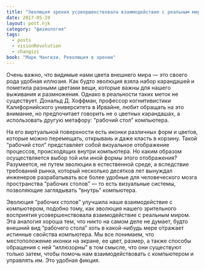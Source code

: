 ```yaml
---
title: "Эволюция зрения усовершенствовала взаимодействие с реальным миром"
date: 2017-05-19
layout: post.njk
category: "физиология"
tags:
  - posts
  - visionRevolution
  - changizi
book: "Марк Чангизи. Революция в зрении"
---
```


Очень важно, что видимые нами цвета внешнего мира — это своего рода удобная иллюзия. Как будто эволюция взяла набор карандашей и пометила разными цветами вещи, которые важны дпя нашего выживания и размножения. Однако в реальности таких меток не существует. Дональд Д. Хоффман, профессор когнитивистики Калифорнийского университета в Ирвайне, любит обращать на это внимание, но предпочитает говорить не о цветных карандашах, а использовать другую метафору: “рабочий стол” компьютера.

На его виртуальной поверхности есть иконки различных форм и цветов, которые можно перемещать, открываиь и даже класть в корзину. Такой “рабочий стол” представляет собой визуальное отображение процессов, происходящих внутри компьютера. Но каким образом осуществляется выбор той или иной формы этого отображения? Разумеется, не путем эволюции в естественной среде, а вследствие требований рынка, который несколько десятков лет вынуждал инженеров разрабатывать все более удобные для человеческого мозга пространства “рабочих столов” — то есть визуальные системы, позволяющие заглядывать “внутрь” компьютера.

Эволюция “рабочих столов” улучшила наше взаимодействие с компьютером, подобно тому, как эволюция нашего зрительного восприятия усовершенствовала взаимодействие с реальным миром. Эта аналогия хороша тем, что никто на самом деле не думает, будто внешний вид “рабочего стола” хоть в какой-нибудь мере отражает истинные свойства компьютера. Мы все понимаем, что местоположение иконки на экране, ее цвет, размер, а также способы обращения с ней “иллюзорны” в том смысле, что они существуют только затем, чтобы помочь нам взаимодействовать с компьютером и управлять им. Это удобная фикция.
